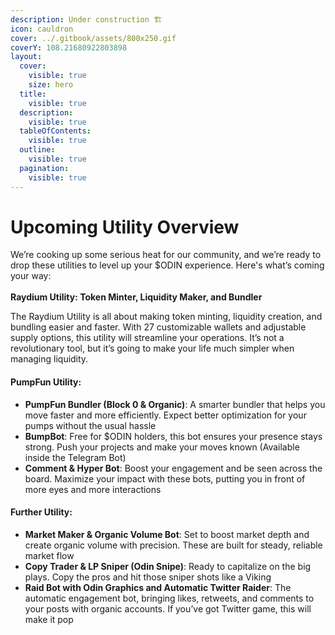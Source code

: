 ```yaml
---
description: Under construction 🏗️
icon: cauldron
cover: ../.gitbook/assets/800x250.gif
coverY: 108.21680922803898
layout:
  cover:
    visible: true
    size: hero
  title:
    visible: true
  description:
    visible: true
  tableOfContents:
    visible: true
  outline:
    visible: true
  pagination:
    visible: true
---
```


# Upcoming Utility Overview

We’re cooking up some serious heat for our community, and we’re ready to drop these utilities to level up your $ODIN experience. Here's what’s coming your way:\
\
**Raydium Utility: Token Minter, Liquidity Maker, and Bundler**



The Raydium Utility is all about making token minting, liquidity creation, and bundling easier and faster. With 27 customizable wallets and adjustable supply options, this utility will streamline your operations. It’s not a revolutionary tool, but it’s going to make your life much simpler when managing liquidity.

#### **PumpFun Utility:**



* **PumpFun Bundler (Block 0 & Organic)**: A smarter bundler that helps you move faster and more efficiently. Expect better optimization for your pumps without the usual hassle
* **BumpBot**: Free for $ODIN holders, this bot ensures your presence stays strong. Push your projects and make your moves known (Available inside the Telegram Bot)
* **Comment & Hyper Bot**: Boost your engagement and be seen across the board. Maximize your impact with these bots, putting you in front of more eyes and more interactions

#### **Further Utility:**

* **Market Maker & Organic Volume Bot**: Set to boost market depth and create organic volume with precision. These are built for steady, reliable market flow
* **Copy Trader & LP Sniper (Odin Snipe)**: Ready to capitalize on the big plays. Copy the pros and hit those sniper shots like a Viking
* **Raid Bot with Odin Graphics and Automatic Twitter Raider**: The automatic engagement bot, bringing likes, retweets, and comments to your posts with organic accounts. If you’ve got Twitter game, this will make it pop

